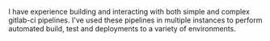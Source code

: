 I have experience building and interacting with both simple and complex gitlab-ci
pipelines. I've used these pipelines in multiple instances to perform automated 
build, test and deployments to a variety of environments.